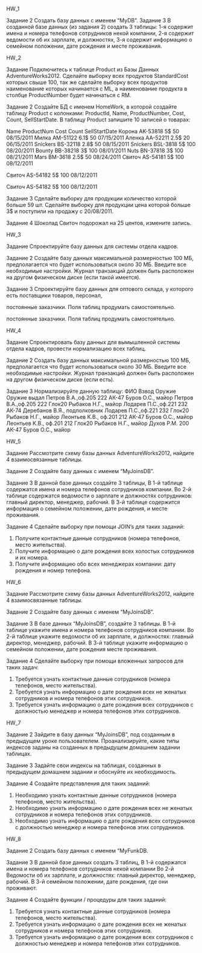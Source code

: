 HW_1

Задание 2
Создать базу данных с именем “MyDB”.
Задание 3
В созданной базе данных (из задания 2) создать 3 таблицы:
1-я содержит имена и номера телефонов сотрудников некой компании,
2-я содержит ведомости об их зарплате, и должностях,
3-я содержит информацию о семейном положении, дате рождения и месте проживания. 

HW_2

Задание
Подключитесь к таблице Product из Базы Данных AdventureWorks2012. Сделайте выборку всех
продуктов StandardCost которых свыше 100, так же сделайте выборку всех продуктов наименование
которых начинается с ML, а наименование продукта в столбце ProductNumber будет начинаться с RM. 

Задание 2
Создайте БД с именем HomeWork, в которой создайте таблицу Product с колонками: ProductId, Name,
ProductNumber, Cost, Count, SellStartDate.
В таблицу Product запишите 10 записей о товарах:

Name ProductNum Cost Count SellStartDate
Корона AK-53818 5$ 50 08/15/2011
Милка AM-51122 6.1$ 50 07/15/2011
Аленка AA-52211 2.5$ 20 06/15/2011
Snickers BS-32118 2.8$ 50 08/15/2011
Snickers BSL-3818 5$ 100 08/20/2011
Bounty BB-38218 3$ 100 08/01/2011
Nuts BN-37818 3$ 100 08/21/2011
Mars BM-3618 2.5$ 50 08/24/2011
Свиточ AS-54181 5$ 100 08/12/2011

Свиточ AS-54182 5$ 100 08/12/2011 


Свиточ AS-54182 5$ 100 08/12/2011


Задание 3
Cделайте выборку для продукции количество которой больше 59 шт.
Сделайте выборку для продукции цена которой больше 3$ и поступили на продажу c 20/08/2011.

Задание 4
Шоколад Свиточ подорожал на 25 центов, измените запись. 

HW_3

Задание
Спроектируйте базу данных для системы отдела кадров. 

Задание 2
Создайте базу данных максимальной размерностью 100 МБ, предполагается что будет использоваться
около 30 МБ. Введите все необходимые настройки. Журнал транзакций должен быть расположен на
другом физическом диске (если такой имеется).

Задание 3
Спроектируйте базу данных для оптового склада, у которого есть поставщики товаров, персонал,

постоянные заказчики. Поля таблиц продумать самостоятельно. 

постоянные заказчики. Поля таблиц продумать самостоятельно. 

HW_4

Задание
Спроектировать базу данных для вымышленной системы отдела кадров, провести нормализацию всех
таблиц. 

Задание 2
Создать базу данных максимальной размерностью 100 МБ, предполагается что будет использоваться
около 30 МБ. Введите все необходимые настройки. Журнал транзакций должен быть расположен на
другом физическом диске (если есть).

Задание 3
Нормализируйте данную таблицу:
ФИО Взвод Оружие Оружие выдал
Петров В.А.,оф.205 222 АК-47 Буров О.С., майор
Петров В.А.,оф.205 222 Глок20 Рыбаков Н.Г., майор
Лодарев П.С.,оф.221 232 АК-74 Деребанов В.Я., подполковник
Лодарев П.С.,оф.221 232 Глок20 Рыбаков Н.Г., майор
Леонтьев К.В., оф.201 212 АК-47 Буров О.С., майор
Леонтьев К.В., оф.201 212 Глок20 Рыбаков Н.Г., майор
Духов Р.М. 200 АК-47 Буров О.С., майор 

HW_5

Задание
Рассмотрите схему базы данных AdventureWorks2012, найдите 4 взаимосвязанные таблицы. 

Задание 2
Создайте базу данных с именем “MyJoinsDB”.

Задание 3
В данной базе данных создайте 3 таблицы,
В 1-й таблице содержатся имена и номера телефонов сотрудников компании.
Во 2-й таблице содержатся ведомости о зарплате и должностях сотрудников: главный директор,
менеджер, рабочий.
В 3-й таблице содержится информация о семейном положении, дате рождения, и месте проживания.

Задание 4
Сделайте выборку при помощи JOIN’s для таких заданий:
1) Получите контактные данные сотрудников (номера телефонов, место жительства).
2) Получите информацию о дате рождения всех холостых сотрудников и их номера.
3) Получите информацию обо всех менеджерах компании: дату рождения и номер телефона. 

HW_6

Задание
Рассмотрите схему базы данных AdventureWorks2012, найдите 4 взаимосвязанные таблицы. 

Задание 2
Создайте базу данных с именем “MyJoinsDB”.

Задание 3
В базе данных “MyJoinsDB”, создайте 3 таблицы.
В 1-й таблице укажите имена и номера телефонов сотрудников компании.
Во 2-й таблице укажите ведомости об их зарплате, и должностях: главный директор, менеджер, рабочий.
В 3-й таблице укажите информацию о семейном положении, дате рождения месте проживания. 

Задание 4
Сделайте выборку при помощи вложенных запросов для таких задач:
1) Требуется узнать контактные данные сотрудников (номера телефонов, место жительства).
2) Требуется узнать информацию о дате рождения всех не женатых сотрудников и номера телефонов
этих сотрудников.
3) Требуется узнать информацию о дате рождения всех сотрудников с должностью менеджер и номера
телефонов этих сотрудников. 

HW_7

Задание 2
Зайдите в базу данных “MyJoinsDB”, под созданным в предыдущем уроке пользователем.
Проанализируйте, какие типы индексов заданы на созданных в предыдущем домашнем задании
таблицах.

Задание 3
Задайте свои индексы на таблицах, созданных в предыдущем домашнем задании и обоснуйте их
необходимость.

Задание 4
Создайте представления для таких заданий:
1. Необходимо узнать контактные данные сотрудников (номера телефонов, место жительства).
2. Необходимо узнать информацию о дате рождения всех не женатых сотрудников и номера
телефонов этих сотрудников.
3. Необходимо узнать информацию о дате рождения всех сотрудников с должностью менеджер и
номера телефонов этих сотрудников.

HW_8

Задание 2
Создать базу данных с именем “MyFunkDB.

Задание 3
В данной базе данных создать 3 таблиц,
В 1-й содержатся имена и номера телефонов сотрудников некой компании
Во 2-й Ведомости об их зарплате, и должностях: главный директор, менеджер, рабочий.
В 3-й семейном положении, дате рождения, где они проживают.

Задание 4
Создайте функции / процедуры для таких заданий:
1) Требуется узнать контактные данные сотрудников (номера телефонов, место жительства).
2) Требуется узнать информацию о дате рождения всех не женатых сотрудников и номера
телефонов этих сотрудников.
3) Требуется узнать информацию о дате рождения всех сотрудников с должностью менеджер и
номера телефонов этих сотрудников. 
